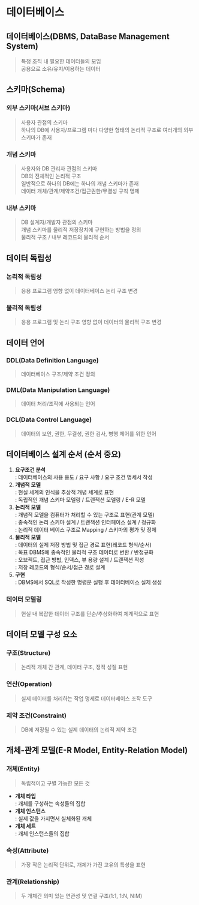 # 데이터베이스
## 데이터베이스(DBMS, DataBase Management System)
  > 특정 조직 내 필요한 데이터들의 모임<br>
  > 공용으로 소유/유지/이용하는 데이터
## 스키마(Schema)
### 외부 스키마(서브 스키마)
  > 사용자 관점의 스키마<br>
  > 하나의 DB에 사용자/프로그램 마다 다양한 형태의 논리적 구조로 여러개의 외부 스키마가 존재
### 개념 스키마
  > 사용자와 DB 관리자 관점의 스키마<br>
  > DB의 전체적인 논리적 구조<br>
  > 일반적으로 하나의 DB에는 하나의 개념 스키마가 존재<br>
  > 데이터 개체/관계/제약조건/접근권한/무결성 규칙 명제
### 내부 스키마
  > DB 설계자/개발자 관점의 스키마<br>
  > 개념 스키마를 물리적 저장장치에 구현하는 방법을 정의<br>
  > 물리적 구조 / 내부 레코드의 물리적 순서
## 데이터 독립성
### 논리적 독립성
  > 응용 프로그램 영향 없이 데이터베이스 논리 구조 변경
### 물리적 독립성
  > 응용 프로그램 및 논리 구조 영향 없이 데이터의 물리적 구조 변경
## 데이터 언어
### DDL(Data Definition Language)
  > 데이터베이스 구조/제약 조건 정의
### DML(Data Manipulation Language)
  > 데이터 처리/조작에 사용되는 언어
### DCL(Data Control Language)
  > 데이터의 보안, 권한, 무결성, 권한 검사, 병행 제어를 위한 언어
## 데이터베이스 설계 순서 (순서 중요)
1. **요구조건 분석**<br>
   : 데이터베이스의 사용 용도 / 요구 사항 / 요구 조건 명세서 작성
2. **개념적 모델**<br>
   : 현실 세계의 인식을 추상적 개념 세계로 표현<br>
   : 독립적인 개념 스키마 모델링 / 트랜잭션 모델링 / E-R 모델
3. **논리적 모델**<br>
   : 개념적 모델을 컴퓨터가 처리할 수 있는 구조로 표현(관계 모델)<br>
   : 종속적인 논리 스키마 설계 / 트랜잭션 인터페이스 설계 / 정규화<br>
   : 논리적 데이터 베이스 구조로 Mapping / 스키마의 평가 및 정제
4. **물리적 모델**<br>
   : 데이터의 실제 저장 방법 및 접근 경로 표현(레코드 형식/순서)<br>
   : 목표 DBMS에 종속적인 물리적 구조 데이터로 변환 / 반정규화<br>
   : 오브젝트, 접근 방법, 인덱스, 뷰 용량 설계 / 트랜잭션 작성<br>
   : 저장 레코드의 형식/순서/접근 경로 설계
5. **구현**<br>
   :  DBMS에서 SQL로 작성한 명령문 실행 후 데이터베이스 실제 생성
### 데이터 모델링
  > 현실 내 복잡한 데이터 구조를 단순/추상화하여 체계적으로 표현
## 데이터 모델 구성 요소
### 구조(Structure)
  > 논리적 개체 간 관계, 데이터 구조, 정적 성질 표현
### 연산(Operation)
  > 실제 데이터를 처리하는 작업 명세로 데이터베이스 조작 도구
### 제약 조건(Constraint)
  > DB에 저장될 수 있는 실제 데이터의 논리적 제약 조건
## 개체-관계 모델(E-R Model, Entity-Relation Model)
### 개체(Entity)
  > 독립적이고 구별 가능한 모든 것
  - **개체 타입**<br>
    : 개체를 구성하는 속성들의 집합
  - **개체 인스턴스**<br>
    : 실제 값을 가지면서 실체화된 개체
  - **개체 세트**<br>
    : 개체 인스턴스들의 집합
### 속성(Attribute)
  > 가장 작은 논리적 단위로, 개체가 가진 고유의 특성을 표현
### 관계(Relationship)
  > 두 개체간 의미 있는 연관성 및 연결 구조(1:1, 1:N, N:M)
